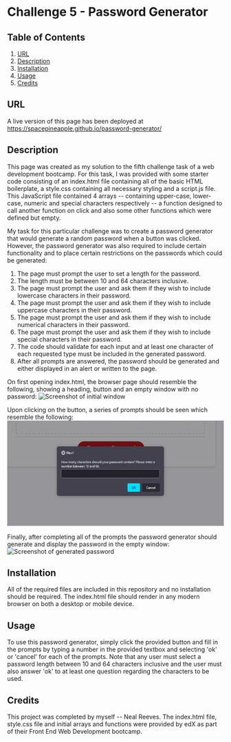# Challenge 5 - Password Generator

## Table of Contents
1. [URL](#url)
2. [Description](#description)
3. [Installation](#installation)
4. [Usage](#usage)
5. [Credits](#credits)

## URL <a id="url"></a>

A live version of this page has been deployed at
https://spacepineapple.github.io/password-generator/

## Description <a id="description"></a>

This page was created as my solution to the fifth challenge task of a web
development bootcamp. For this task, I was provided with some starter code
consisting of an index.html file containing all of the basic HTML boilerplate, a
style.css containing all necessary styling and a script.js file. This JavaScript
file contained 4 arrays -- containing upper-case, lower-case, numeric and
special characters respectively -- a function designed to call another function
on click and also some other functions which were defined but empty.

My task for this particular challenge was to create a password generator that
would generate a random password when a button was clicked. However, the
password generator was also required to include certain functionality and to
place certain restrictions on the passwords which could be generated:
1. The page must prompt the user to set a length for the password.
2. The length must be between 10 and 64 characters inclusive.
3. The page must prompt the user and ask them if they wish to include lowercase
   characters in their password.
4. The page must prompt the user and ask them if they wish to include uppercase
   characters in their password.
5. The page must prompt the user and ask them if they wish to include numerical
   characters in their password.
6. The page must prompt the user and ask them if they wish to include special
   characters in their password.
7. The code should validate for each input and at least one character of each
   requested type must be included in the generated password.
8. After all prompts are answered, the password should be generated and either
   displayed in an alert or written to the page.

On first opening index.html, the browser page should resemble the following,
showing a heading, button and an empty window with no password: ![Screenshot of
initial window](./images/PasswordGeneratorInitial.png)

Upon clicking on the button, a series of prompts should be seen which resemble
the following: ![Screenshot of prompt window](./images/PasswordPrompt.png)

Finally, after completing all of the prompts the password generator should
generate and display the password in the empty window: ![Screenshot of generated
password](./images/GeneratedPassword.png)

## Installation <a id="installation"></a>

All of the required files are included in this repository and no installation
should be required. The index.html file should render in any modern browser on
both a desktop or mobile device. 

## Usage <a id="usage"></a>

To use this password generator, simply click the provided button and fill in the
prompts by typing a number in the provided textbox and selecting 'ok' or
'cancel' for each of the prompts. Note that any user must select a password
length between 10 and 64 characters inclusive and the user must also answer 'ok'
to at least one question regarding the characters to be used.

## Credits <a id="credits"></a>

This project was completed by myself -- Neal Reeves. The index.html file,
style.css file and initial arrays and functions were provided by edX as part of
their Front End Web Development bootcamp.
